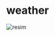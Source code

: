 # weather

![resim](https://github.com/en3sctl/weather/assets/93399183/facde40f-2364-4976-bff9-58ac1c630998)
